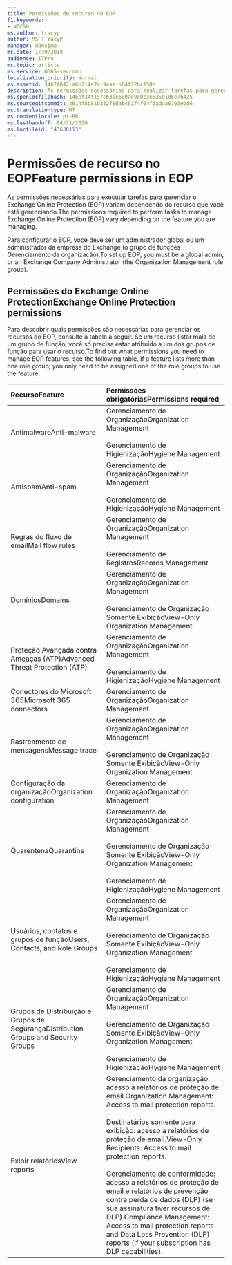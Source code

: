 ```yaml
---
title: Permissões de recurso no EOP
f1.keywords:
- NOCSH
ms.author: tracyp
author: MSFTTracyP
manager: dansimp
ms.date: 1/30/2018
audience: ITPro
ms.topic: article
ms.service: O365-seccomp
localization_priority: Normal
ms.assetid: 34674847-a6b7-4a7e-9eaa-b64f22bc150d
description: As permissões necessárias para realizar tarefas para gerenciar o Microsoft Proteção do Exchange Online (EOP) variam dependendo do recurso que você está gerenciando.
ms.openlocfilehash: 146bf34f157eb30e680ad9e0c3e53501d6e7b425
ms.sourcegitcommit: 2614f8b81b332f8dab461f4f64f3adaa6703e0d6
ms.translationtype: MT
ms.contentlocale: pt-BR
ms.lasthandoff: 04/21/2020
ms.locfileid: "43638113"
---
```

# <a name="feature-permissions-in-eop"></a><span data-ttu-id="f7bcb-103">Permissões de recurso no EOP</span><span class="sxs-lookup"><span data-stu-id="f7bcb-103">Feature permissions in EOP</span></span>

<span data-ttu-id="f7bcb-104">As permissões necessárias para executar tarefas para gerenciar o Exchange Online Protection (EOP) variam dependendo do recurso que você está gerenciando.</span><span class="sxs-lookup"><span data-stu-id="f7bcb-104">The permissions required to perform tasks to manage Exchange Online Protection (EOP) vary depending on the feature you are managing.</span></span>

<span data-ttu-id="f7bcb-105">Para configurar o EOP, você deve ser um administrador global ou um administrador da empresa do Exchange (o grupo de funções Gerenciamento da organização).</span><span class="sxs-lookup"><span data-stu-id="f7bcb-105">To set up EOP, you must be a global admin, or an Exchange Company Administrator (the Organization Management role group).</span></span>

## <a name="exchange-online-protection-permissions"></a><span data-ttu-id="f7bcb-106">Permissões do Exchange Online Protection</span><span class="sxs-lookup"><span data-stu-id="f7bcb-106">Exchange Online Protection permissions</span></span>

<span data-ttu-id="f7bcb-p101">Para descobrir quais permissões são necessárias para gerenciar os recursos do EOP, consulte a tabela a seguir. Se um recurso listar mais de um grupo de função, você só precisa estar atribuído a um dos grupos de função para usar o recurso.</span><span class="sxs-lookup"><span data-stu-id="f7bcb-p101">To find out what permissions you need to manage EOP features, see the following table. If a feature lists more than one role group, you only need to be assigned one of the role groups to use the feature.</span></span>

|<span data-ttu-id="f7bcb-109">**Recurso**</span><span class="sxs-lookup"><span data-stu-id="f7bcb-109">**Feature**</span></span>|<span data-ttu-id="f7bcb-110">**Permissões obrigatórias**</span><span class="sxs-lookup"><span data-stu-id="f7bcb-110">**Permissions required**</span></span>|
|:-----|:-----|
|<span data-ttu-id="f7bcb-111">Antimalware</span><span class="sxs-lookup"><span data-stu-id="f7bcb-111">Anti-malware</span></span>|<span data-ttu-id="f7bcb-112">Gerenciamento de Organização</span><span class="sxs-lookup"><span data-stu-id="f7bcb-112">Organization Management</span></span> <br/><br/> <span data-ttu-id="f7bcb-113">Gerenciamento de Higienização</span><span class="sxs-lookup"><span data-stu-id="f7bcb-113">Hygiene Management</span></span>|
|<span data-ttu-id="f7bcb-114">Antispam</span><span class="sxs-lookup"><span data-stu-id="f7bcb-114">Anti-spam</span></span>|<span data-ttu-id="f7bcb-115">Gerenciamento de Organização</span><span class="sxs-lookup"><span data-stu-id="f7bcb-115">Organization Management</span></span> <br/><br/> <span data-ttu-id="f7bcb-116">Gerenciamento de Higienização</span><span class="sxs-lookup"><span data-stu-id="f7bcb-116">Hygiene Management</span></span>|
|<span data-ttu-id="f7bcb-117">Regras do fluxo de email</span><span class="sxs-lookup"><span data-stu-id="f7bcb-117">Mail flow rules</span></span>|<span data-ttu-id="f7bcb-118">Gerenciamento de Organização</span><span class="sxs-lookup"><span data-stu-id="f7bcb-118">Organization Management</span></span> <br/><br/> <span data-ttu-id="f7bcb-119">Gerenciamento de Registros</span><span class="sxs-lookup"><span data-stu-id="f7bcb-119">Records Management</span></span>|
|<span data-ttu-id="f7bcb-120">Domínios</span><span class="sxs-lookup"><span data-stu-id="f7bcb-120">Domains</span></span>|<span data-ttu-id="f7bcb-121">Gerenciamento de Organização</span><span class="sxs-lookup"><span data-stu-id="f7bcb-121">Organization Management</span></span> <br/><br/> <span data-ttu-id="f7bcb-122">Gerenciamento de Organização Somente Exibição</span><span class="sxs-lookup"><span data-stu-id="f7bcb-122">View-Only Organization Management</span></span>|
|<span data-ttu-id="f7bcb-123">Proteção Avançada contra Ameaças (ATP)</span><span class="sxs-lookup"><span data-stu-id="f7bcb-123">Advanced Threat Protection (ATP)</span></span>|<span data-ttu-id="f7bcb-124">Gerenciamento de Organização</span><span class="sxs-lookup"><span data-stu-id="f7bcb-124">Organization Management</span></span> <br/><br/> <span data-ttu-id="f7bcb-125">Gerenciamento de Higienização</span><span class="sxs-lookup"><span data-stu-id="f7bcb-125">Hygiene Management</span></span>|
|<span data-ttu-id="f7bcb-126">Conectores do Microsoft 365</span><span class="sxs-lookup"><span data-stu-id="f7bcb-126">Microsoft 365 connectors</span></span>|<span data-ttu-id="f7bcb-127">Gerenciamento de Organização</span><span class="sxs-lookup"><span data-stu-id="f7bcb-127">Organization Management</span></span>|
|<span data-ttu-id="f7bcb-128">Rastreamento de mensagens</span><span class="sxs-lookup"><span data-stu-id="f7bcb-128">Message trace</span></span>|<span data-ttu-id="f7bcb-129">Gerenciamento de Organização</span><span class="sxs-lookup"><span data-stu-id="f7bcb-129">Organization Management</span></span> <br/><br/> <span data-ttu-id="f7bcb-130">Gerenciamento de Organização Somente Exibição</span><span class="sxs-lookup"><span data-stu-id="f7bcb-130">View-Only Organization Management</span></span>|
|<span data-ttu-id="f7bcb-131">Configuração da organização</span><span class="sxs-lookup"><span data-stu-id="f7bcb-131">Organization configuration</span></span>|<span data-ttu-id="f7bcb-132">Gerenciamento de Organização</span><span class="sxs-lookup"><span data-stu-id="f7bcb-132">Organization Management</span></span>|
|<span data-ttu-id="f7bcb-133">Quarentena</span><span class="sxs-lookup"><span data-stu-id="f7bcb-133">Quarantine</span></span>|<span data-ttu-id="f7bcb-134">Gerenciamento de Organização</span><span class="sxs-lookup"><span data-stu-id="f7bcb-134">Organization Management</span></span> <br/><br/> <span data-ttu-id="f7bcb-135">Gerenciamento de Organização Somente Exibição</span><span class="sxs-lookup"><span data-stu-id="f7bcb-135">View-Only Organization Management</span></span> <br/><br/> <span data-ttu-id="f7bcb-136">Gerenciamento de Higienização</span><span class="sxs-lookup"><span data-stu-id="f7bcb-136">Hygiene Management</span></span>|
|<span data-ttu-id="f7bcb-137">Usuários, contatos e grupos de função</span><span class="sxs-lookup"><span data-stu-id="f7bcb-137">Users, Contacts, and Role Groups</span></span>|<span data-ttu-id="f7bcb-138">Gerenciamento de Organização</span><span class="sxs-lookup"><span data-stu-id="f7bcb-138">Organization Management</span></span> <br/><br/> <span data-ttu-id="f7bcb-139">Gerenciamento de Organização Somente Exibição</span><span class="sxs-lookup"><span data-stu-id="f7bcb-139">View-Only Organization Management</span></span> <br/><br/> <span data-ttu-id="f7bcb-140">Gerenciamento de Higienização</span><span class="sxs-lookup"><span data-stu-id="f7bcb-140">Hygiene Management</span></span>|
|<span data-ttu-id="f7bcb-141">Grupos de Distribuição e Grupos de Segurança</span><span class="sxs-lookup"><span data-stu-id="f7bcb-141">Distribution Groups and Security Groups</span></span>|<span data-ttu-id="f7bcb-142">Gerenciamento de Organização</span><span class="sxs-lookup"><span data-stu-id="f7bcb-142">Organization Management</span></span> <br/><br/> <span data-ttu-id="f7bcb-143">Gerenciamento de Organização Somente Exibição</span><span class="sxs-lookup"><span data-stu-id="f7bcb-143">View-Only Organization Management</span></span> <br/><br/> <span data-ttu-id="f7bcb-144">Gerenciamento de Higienização</span><span class="sxs-lookup"><span data-stu-id="f7bcb-144">Hygiene Management</span></span>|
|<span data-ttu-id="f7bcb-145">Exibir relatórios</span><span class="sxs-lookup"><span data-stu-id="f7bcb-145">View reports</span></span>|<span data-ttu-id="f7bcb-146">Gerenciamento da organização: acesso a relatórios de proteção de email.</span><span class="sxs-lookup"><span data-stu-id="f7bcb-146">Organization Management: Access to mail protection reports.</span></span> <br/><br/> <span data-ttu-id="f7bcb-147">Destinatários somente para exibição: acesso a relatórios de proteção de email.</span><span class="sxs-lookup"><span data-stu-id="f7bcb-147">View-Only Recipients: Access to mail protection reports.</span></span>  <br/><br/> <span data-ttu-id="f7bcb-148">Gerenciamento de conformidade: acesso a relatórios de proteção de email e relatórios de prevenção contra perda de dados (DLP) (se sua assinatura tiver recursos de DLP).</span><span class="sxs-lookup"><span data-stu-id="f7bcb-148">Compliance Management: Access to mail protection reports and Data Loss Prevention (DLP) reports (if your subscription has DLP capabilities).</span></span>|
